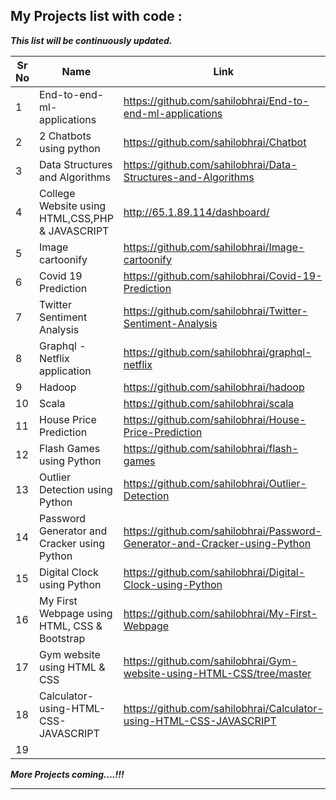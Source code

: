 ## My Projects list with code : 

***This list will be continuously updated.***

| Sr No | Name                                                         | Link                                |
| ----- | ------------------------------------------------------------ | ----------------------------------- |
| 1     | End-to-end-ml-applications                                   | https://github.com/sahilobhrai/End-to-end-ml-applications          |
| 2     | 2 Chatbots using python                                      | https://github.com/sahilobhrai/Chatbot                               |
| 3     | Data Structures and Algorithms                               | https://github.com/sahilobhrai/Data-Structures-and-Algorithms             |
| 4     |  College Website using HTML,CSS,PHP & JAVASCRIPT             | http://65.1.89.114/dashboard/ |
| 5     | Image cartoonify                                             | https://github.com/sahilobhrai/Image-cartoonify             |
| 6     | Covid 19 Prediction                                          | https://github.com/sahilobhrai/Covid-19-Prediction         |
| 7     | Twitter Sentiment Analysis                                   | https://github.com/sahilobhrai/Twitter-Sentiment-Analysis            |
| 8     | Graphql - Netflix application                                | https://github.com/sahilobhrai/graphql-netflix |
| 9     | Hadoop                                                       | https://github.com/sahilobhrai/hadoop              |
| 10    | Scala                                                        | https://github.com/sahilobhrai/scala          |
| 11    | House Price Prediction                                       | https://github.com/sahilobhrai/House-Price-Prediction             |
| 12    | Flash Games using Python                                     | https://github.com/sahilobhrai/flash-games             |
| 13    | Outlier Detection using Python                               | https://github.com/sahilobhrai/Outlier-Detection            |
| 14    | Password Generator and Cracker using Python                  | https://github.com/sahilobhrai/Password-Generator-and-Cracker-using-Python            |
| 15    | Digital Clock using Python                                   | https://github.com/sahilobhrai/Digital-Clock-using-Python            |
| 16    | My First Webpage using HTML, CSS & Bootstrap                 | https://github.com/sahilobhrai/My-First-Webpage |
| 17    | Gym website using HTML & CSS                                 | https://github.com/sahilobhrai/Gym-website-using-HTML-CSS/tree/master|
| 18    | Calculator-using-HTML-CSS-JAVASCRIPT                         | https://github.com/sahilobhrai/Calculator-using-HTML-CSS-JAVASCRIPT |
| 19    |                                                              | |




***More Projects coming....!!!***

---
